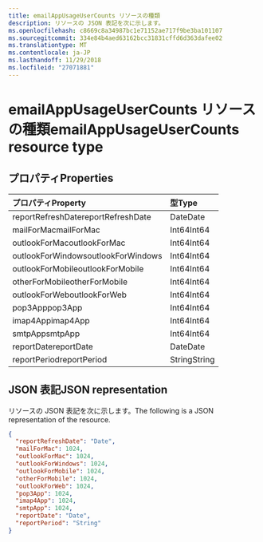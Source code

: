 ```yaml
---
title: emailAppUsageUserCounts リソースの種類
description: リソースの JSON 表記を次に示します。
ms.openlocfilehash: c8669c8a34987bc1e71152ae717f9be3ba101107
ms.sourcegitcommit: 334e84b4aed63162bcc31831cffd6d363dafee02
ms.translationtype: MT
ms.contentlocale: ja-JP
ms.lasthandoff: 11/29/2018
ms.locfileid: "27071881"
---
```

# <a name="emailappusageusercounts-resource-type"></a><span data-ttu-id="82d4c-103">emailAppUsageUserCounts リソースの種類</span><span class="sxs-lookup"><span data-stu-id="82d4c-103">emailAppUsageUserCounts resource type</span></span>

## <a name="properties"></a><span data-ttu-id="82d4c-104">プロパティ</span><span class="sxs-lookup"><span data-stu-id="82d4c-104">Properties</span></span>

| <span data-ttu-id="82d4c-105">プロパティ</span><span class="sxs-lookup"><span data-stu-id="82d4c-105">Property</span></span>          | <span data-ttu-id="82d4c-106">型</span><span class="sxs-lookup"><span data-stu-id="82d4c-106">Type</span></span>   |
| :---------------- | :----- |
| <span data-ttu-id="82d4c-107">reportRefreshDate</span><span class="sxs-lookup"><span data-stu-id="82d4c-107">reportRefreshDate</span></span> | <span data-ttu-id="82d4c-108">Date</span><span class="sxs-lookup"><span data-stu-id="82d4c-108">Date</span></span>   |
| <span data-ttu-id="82d4c-109">mailForMac</span><span class="sxs-lookup"><span data-stu-id="82d4c-109">mailForMac</span></span>        | <span data-ttu-id="82d4c-110">Int64</span><span class="sxs-lookup"><span data-stu-id="82d4c-110">Int64</span></span>  |
| <span data-ttu-id="82d4c-111">outlookForMac</span><span class="sxs-lookup"><span data-stu-id="82d4c-111">outlookForMac</span></span>     | <span data-ttu-id="82d4c-112">Int64</span><span class="sxs-lookup"><span data-stu-id="82d4c-112">Int64</span></span>  |
| <span data-ttu-id="82d4c-113">outlookForWindows</span><span class="sxs-lookup"><span data-stu-id="82d4c-113">outlookForWindows</span></span> | <span data-ttu-id="82d4c-114">Int64</span><span class="sxs-lookup"><span data-stu-id="82d4c-114">Int64</span></span>  |
| <span data-ttu-id="82d4c-115">outlookForMobile</span><span class="sxs-lookup"><span data-stu-id="82d4c-115">outlookForMobile</span></span>  | <span data-ttu-id="82d4c-116">Int64</span><span class="sxs-lookup"><span data-stu-id="82d4c-116">Int64</span></span>  |
| <span data-ttu-id="82d4c-117">otherForMobile</span><span class="sxs-lookup"><span data-stu-id="82d4c-117">otherForMobile</span></span>    | <span data-ttu-id="82d4c-118">Int64</span><span class="sxs-lookup"><span data-stu-id="82d4c-118">Int64</span></span>  |
| <span data-ttu-id="82d4c-119">outlookForWeb</span><span class="sxs-lookup"><span data-stu-id="82d4c-119">outlookForWeb</span></span>     | <span data-ttu-id="82d4c-120">Int64</span><span class="sxs-lookup"><span data-stu-id="82d4c-120">Int64</span></span>  |
| <span data-ttu-id="82d4c-121">pop3App</span><span class="sxs-lookup"><span data-stu-id="82d4c-121">pop3App</span></span>           | <span data-ttu-id="82d4c-122">Int64</span><span class="sxs-lookup"><span data-stu-id="82d4c-122">Int64</span></span>  |
| <span data-ttu-id="82d4c-123">imap4App</span><span class="sxs-lookup"><span data-stu-id="82d4c-123">imap4App</span></span>          | <span data-ttu-id="82d4c-124">Int64</span><span class="sxs-lookup"><span data-stu-id="82d4c-124">Int64</span></span>  |
| <span data-ttu-id="82d4c-125">smtpApp</span><span class="sxs-lookup"><span data-stu-id="82d4c-125">smtpApp</span></span>           | <span data-ttu-id="82d4c-126">Int64</span><span class="sxs-lookup"><span data-stu-id="82d4c-126">Int64</span></span>  |
| <span data-ttu-id="82d4c-127">reportDate</span><span class="sxs-lookup"><span data-stu-id="82d4c-127">reportDate</span></span>        | <span data-ttu-id="82d4c-128">Date</span><span class="sxs-lookup"><span data-stu-id="82d4c-128">Date</span></span>   |
| <span data-ttu-id="82d4c-129">reportPeriod</span><span class="sxs-lookup"><span data-stu-id="82d4c-129">reportPeriod</span></span>      | <span data-ttu-id="82d4c-130">String</span><span class="sxs-lookup"><span data-stu-id="82d4c-130">String</span></span> |

## <a name="json-representation"></a><span data-ttu-id="82d4c-131">JSON 表記</span><span class="sxs-lookup"><span data-stu-id="82d4c-131">JSON representation</span></span>

<span data-ttu-id="82d4c-132">リソースの JSON 表記を次に示します。</span><span class="sxs-lookup"><span data-stu-id="82d4c-132">The following is a JSON representation of the resource.</span></span>

<!-- {
  "blockType": "resource",
  "@odata.type": "microsoft.graph.emailAppUsageUserCounts"
} -->

```json
{
  "reportRefreshDate": "Date", 
  "mailForMac": 1024, 
  "outlookForMac": 1024, 
  "outlookForWindows": 1024, 
  "outlookForMobile": 1024, 
  "otherForMobile": 1024, 
  "outlookForWeb": 1024, 
  "pop3App": 1024, 
  "imap4App": 1024, 
  "smtpApp": 1024, 
  "reportDate": "Date", 
  "reportPeriod": "String"
}
```
